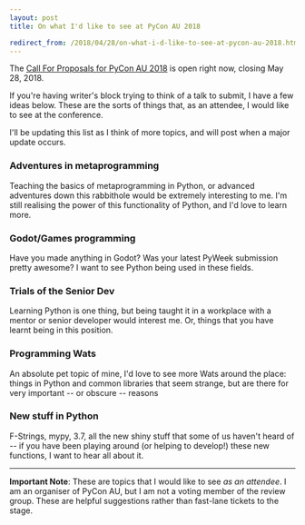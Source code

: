 ```yaml
---
layout: post
title: On what I'd like to see at PyCon AU 2018

redirect_from: /2018/04/28/on-what-i-d-like-to-see-at-pycon-au-2018.html
---
```



The [Call For Proposals for PyCon AU 2018](https://2018.pycon-au.org/speak/) is open right now, closing May 28, 2018.

If you're having writer's block trying to think of a talk to submit, I have a few ideas below. These are the sorts of things that, as an attendee, I would like to see at the conference. 

I'll be updating this list as I think of more topics, and will post when a major update occurs. 


### Adventures in metaprogramming

Teaching the basics of metaprogramming in Python, or advanced adventures down this rabbithole would be extremely interesting to me. I'm still realising the power of this functionality of Python, and I'd love to learn more. 

### Godot/Games programming

Have you made anything in Godot? Was your latest PyWeek submission pretty awesome? I want to see Python being used in these fields. 

### Trials of the Senior Dev

Learning Python is one thing, but being taught it in a workplace with a mentor or senior developer would interest me. Or, things that you have learnt being in this position. 

### Programming Wats

An absolute pet topic of mine, I'd love to see more Wats around the place: things in Python and common libraries that seem strange, but are there for very important -- or obscure -- reasons


### New stuff in Python

F-Strings, mypy, 3.7, all the new shiny stuff that some of us haven't heard of -- if you have been playing around (or helping to develop!) these new functions, I want to hear all about it. 


---


**Important Note**: These are topics that I would like to see *as an attendee*. I am an organiser of PyCon AU, but I am not a voting member of the review group. These are helpful suggestions rather than fast-lane tickets to the stage. 


